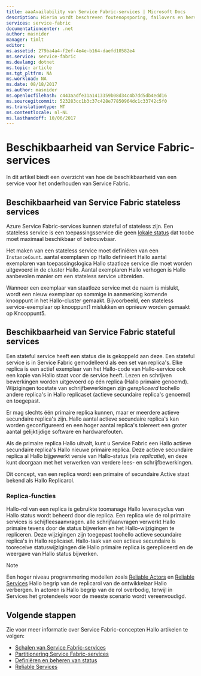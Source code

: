 ```yaml
---
title: aaaAvailability van Service Fabric-services | Microsoft Docs
description: Hierin wordt beschreven foutenopsporing, failovers en herstel voor services
services: service-fabric
documentationcenter: .net
author: masnider
manager: timlt
editor: 
ms.assetid: 279ba4a4-f2ef-4e4e-b164-daefd10582e4
ms.service: service-fabric
ms.devlang: dotnet
ms.topic: article
ms.tgt_pltfrm: NA
ms.workload: NA
ms.date: 08/18/2017
ms.author: masnider
ms.openlocfilehash: c443aadfe31a1413359b08d34c4b7dd5db4edd16
ms.sourcegitcommit: 523283cc1b3c37c428e77850964dc1c33742c5f0
ms.translationtype: MT
ms.contentlocale: nl-NL
ms.lasthandoff: 10/06/2017
---
```

# <a name="availability-of-service-fabric-services"></a>Beschikbaarheid van Service Fabric-services
In dit artikel biedt een overzicht van hoe de beschikbaarheid van een service voor het onderhouden van Service Fabric.

## <a name="availability-of-service-fabric-stateless-services"></a>Beschikbaarheid van Service Fabric stateless services
Azure Service Fabric-services kunnen stateful of stateless zijn. Een stateless service is een toepassingsservice die geen [lokale status](service-fabric-concepts-state.md) dat toobe moet maximaal beschikbaar of betrouwbaar.

Het maken van een stateless service moet definiëren van een `InstanceCount`. aantal exemplaren op Hallo definieert Hallo aantal exemplaren van toepassingslogica Hallo staatloze service die moet worden uitgevoerd in de cluster Hallo. Aantal exemplaren Hallo verhogen is Hallo aanbevolen manier om een stateless service uitbreiden.

Wanneer een exemplaar van staatloze service met de naam is mislukt, wordt een nieuw exemplaar op sommige in aanmerking komende knooppunt in het Hallo-cluster gemaakt. Bijvoorbeeld, een stateless service-exemplaar op knooppunt1 mislukken en opnieuw worden gemaakt op Knooppunt5.

## <a name="availability-of-service-fabric-stateful-services"></a>Beschikbaarheid van Service Fabric stateful services
Een stateful service heeft een status die is gekoppeld aan deze. Een stateful service is in Service Fabric gemodelleerd als een set van replica's. Elke replica is een actief exemplaar van het Hallo-code van Hallo-service ook een kopie van Hallo staat voor de service heeft. Lezen en schrijven bewerkingen worden uitgevoerd op één replica (Hallo primaire genoemd). Wijzigingen toostate van schrijfbewerkingen zijn *gerepliceerd* toohello andere replica's in Hallo replicaset (actieve secundaire replica's genoemd) en toegepast. 

Er mag slechts één primaire replica kunnen, maar er meerdere actieve secundaire replica's zijn. Hallo aantal actieve secundaire replica's kan worden geconfigureerd en een hoger aantal replica's tolereert een groter aantal gelijktijdige software en hardwarefouten.

Als de primaire replica Hallo uitvalt, kunt u Service Fabric een Hallo actieve secundaire replica's Hallo nieuwe primaire replica. Deze actieve secundaire replica al Hallo bijgewerkt versie van Hallo-status (via *replicatie*), en deze kunt doorgaan met het verwerken van verdere lees- en schrijfbewerkingen.

Dit concept, van een replica wordt een primaire of secundaire Active staat bekend als Hallo Replicarol.

### <a name="replica-roles"></a>Replica-functies
Hallo-rol van een replica is gebruikte toomanage Hallo levenscyclus van Hallo status wordt beheerd door die replica. Een replica wie de rol primaire services is schijfleesaanvragen. alle schrijfaanvragen verwerkt Hallo primaire tevens door de status bijwerken en het Hallo-wijzigingen te repliceren. Deze wijzigingen zijn toegepast toohello actieve secundaire replica's in Hallo replicaset. Hallo-taak van een actieve secundaire is tooreceive statuswijzigingen die Hallo primaire replica is gerepliceerd en de weergave van Hallo status bijwerken.

> [!NOTE]
> Een hoger niveau programmering modellen zoals [Reliable Actors](service-fabric-reliable-actors-introduction.md) en [Reliable Services](service-fabric-reliable-services-introduction.md) Hallo begrip van de replicarol van de ontwikkelaar Hallo verbergen. In actoren is Hallo begrip van de rol overbodig, terwijl in Services het grotendeels voor de meeste scenario wordt vereenvoudigd.
>

## <a name="next-steps"></a>Volgende stappen
Zie voor meer informatie over Service Fabric-concepten Hallo artikelen te volgen:

- [Schalen van Service Fabric-services](service-fabric-concepts-scalability.md)
- [Partitionering Service Fabric-services](service-fabric-concepts-partitioning.md)
- [Definiëren en beheren van status](service-fabric-concepts-state.md)
- [Reliable Services](service-fabric-reliable-services-introduction.md)
